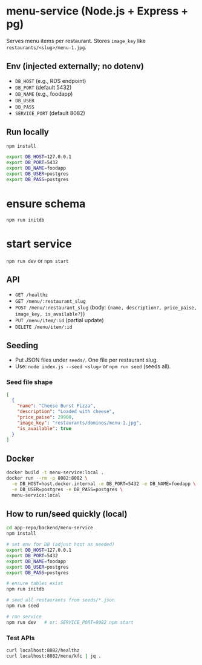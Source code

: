 # menu-service (Node.js + Express + pg)

Serves menu items per restaurant. Stores `image_key` like `restaurants/<slug>/menu-1.jpg`.

## Env (injected externally; no dotenv)
- `DB_HOST` (e.g., RDS endpoint)
- `DB_PORT` (default 5432)
- `DB_NAME` (e.g., foodapp)
- `DB_USER`
- `DB_PASS`
- `SERVICE_PORT` (default 8082)

## Run locally
```bash
npm install

export DB_HOST=127.0.0.1
export DB_PORT=5432
export DB_NAME=foodapp
export DB_USER=postgres
export DB_PASS=postgres
```

# ensure schema
`npm run initdb`

# start service
`npm run dev` or `npm start`

## API
- `GET /healthz`
- `GET /menu/:restaurant_slug`
- `POST /menu/:restaurant_slug` (body: `{name, description?, price_paise, image_key, is_available?}`)
- `PUT /menu/item/:id` (partial update)
- `DELETE /menu/item/:id`

## Seeding
- Put JSON files under `seeds/`. One file per restaurant slug.
- Use: `node index.js --seed <slug>` or `npm run seed` (seeds all).

### Seed file shape
```json
[
  {
    "name": "Cheese Burst Pizza",
    "description": "Loaded with cheese",
    "price_paise": 29900,
    "image_key": "restaurants/dominos/menu-1.jpg",
    "is_available": true
  }
]
```

## Docker
```bash
docker build -t menu-service:local .
docker run --rm -p 8082:8082 \
  -e DB_HOST=host.docker.internal -e DB_PORT=5432 -e DB_NAME=foodapp \
  -e DB_USER=postgres -e DB_PASS=postgres \
  menu-service:local
```

## How to run/seed quickly (local)
```bash
cd app-repo/backend/menu-service
npm install

# set env for DB (adjust host as needed)
export DB_HOST=127.0.0.1
export DB_PORT=5432
export DB_NAME=foodapp
export DB_USER=postgres
export DB_PASS=postgres

# ensure tables exist
npm run initdb

# seed all restaurants from seeds/*.json
npm run seed

# run service
npm run dev   # or: SERVICE_PORT=8082 npm start
```

### Test APIs
```bash
curl localhost:8082/healthz
curl localhost:8082/menu/kfc | jq .
```
